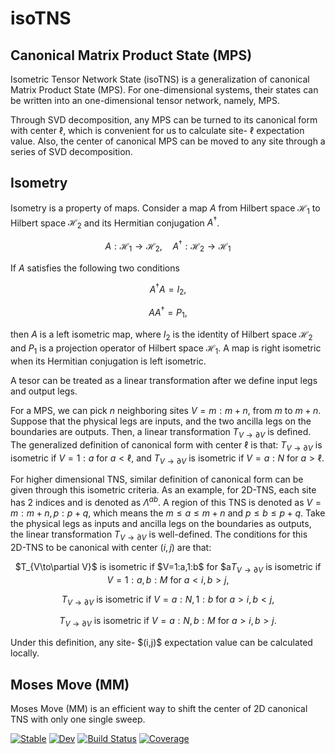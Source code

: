 

# isoTNS

## Canonical Matrix Product State (MPS)

Isometric Tensor Network State (isoTNS) is a generalization of canonical Matrix Product State (MPS).
For one-dimensional systems, their states can be written into an one-dimensional tensor network, namely, MPS.

<!-- a figure of MPS -->

Through SVD decomposition, any MPS can be turned to its canonical form with center $\ell$,
which is convenient for us to calculate site- $\ell$ expectation value.
Also, the center of canonical MPS can be moved to any site through a series of SVD decomposition.

## Isometry
Isometry is a property of maps.
Consider a map $A$ from Hilbert space $\mathcal{H}_1$ to Hilbert space $\mathcal{H}_2$ and its Hermitian conjugation $A^\dagger$.

$$
A:\mathcal{H}_1\to\mathcal{H}_2,\quad A^\dagger:\mathcal{H}_2\to\mathcal{H}_1
$$

If $A$ satisfies the following two conditions

$$
A^\dagger A=I_2,
$$

$$
AA^\dagger=P_1,
$$

then $A$ is a left isometric map,
where $I_2$ is the identity of Hilbert space $\mathcal{H}_2$ and $P_1$ is a projection operator of Hilbert space $\mathcal{H}_1$.
A map is right isometric when its Hermitian conjugation is left isometric.

A tesor can be treated as a linear transformation after we define input legs and output legs.

<!-- a 5-rank tensor as example -->

For a MPS, we can pick $n$ neighboring sites $V=m:m+n$, from $m$ to $m+n$.
Suppose that the physical legs are inputs, and the two ancilla legs on the boundaries are outputs.
Then, a linear transformation $T_{V\to\partial V}$ is defined.
The generalized definition of canonical form with center $\ell$ is that:
$T_{V\to\partial V}$ is isometric if $V=1:a$ for $a<\ell$, and
$T_{V\to\partial V}$ is isometric if $V=a:N$ for $a>\ell$.

For higher dimensional TNS, similar definition of canonical form can be given through this isometric criteria.
As an example, for 2D-TNS, each site has 2 indices and is denoted as $\Lambda^{ab}$.
A region of this TNS is denoted as $V=m:m+n,p:p+q$, which means the $m\leq a\leq m+n$ and $p\leq b\leq p+q$.
Take the physical legs as inputs and ancilla legs on the boundaries as outputs, the linear transformation $T_{V\to\partial V}$ is well-defined.
The conditions for this 2D-TNS to be canonical with center $(i,j)$ are that:
<center>
$T_{V\to\partial V}$ is isometric if $V=1:a,1:b$ for $a<i,b<j$,

$T_{V\to\partial V}$ is isometric if $V=1:a,b:M$ for $a<i,b>j$,

$T_{V\to\partial V}$ is isometric if $V=a:N,1:b$ for $a>i,b<j$,

$T_{V\to\partial V}$ is isometric if $V=a:N,b:M$ for $a>i,b>j$.
</center>
Under this definition, any site- $(i,j)$ expectation value can be calculated locally.

## Moses Move (MM)

Moses Move (MM) is an efficient way to shift the center of 2D canonical TNS with only one single sweep.



[![Stable](https://img.shields.io/badge/docs-stable-blue.svg)](https://LongliZheng.github.io/isoTNS.jl/stable/)
[![Dev](https://img.shields.io/badge/docs-dev-blue.svg)](https://LongliZheng.github.io/isoTNS.jl/dev/)
[![Build Status](https://github.com/LongliZheng/isoTNS.jl/actions/workflows/CI.yml/badge.svg?branch=main)](https://github.com/LongliZheng/isoTNS.jl/actions/workflows/CI.yml?query=branch%3Amain)
[![Coverage](https://codecov.io/gh/LongliZheng/isoTNS.jl/branch/main/graph/badge.svg)](https://codecov.io/gh/LongliZheng/isoTNS.jl)


